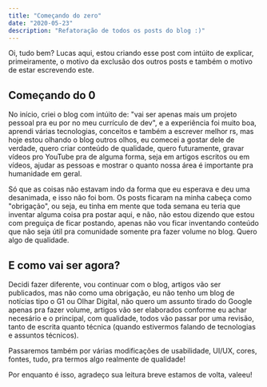 ```yaml
---
title: "Começando do zero"
date: "2020-05-23"
description: "Refatoração de todos os posts do blog :)"
---
```


Oi, tudo bem? Lucas aqui, estou criando esse post com intúito de explicar, primeiramente, o motivo da exclusão
dos outros posts e também o motivo de estar escrevendo este.

## Começando do 0

No início, criei o blog com intúito de: "vai ser apenas mais um projeto pessoal pra eu por no meu currículo de dev", e a experiência foi muito boa,
aprendi várias tecnologias, conceitos e também a escrever melhor rs, mas hoje estou olhando o blog outros olhos, eu comecei a gostar dele de verdade, quero criar conteúdo de qualidade, quero futuramente, gravar vídeos pro YouTube pra de alguma forma, seja em artigos escritos ou em vídeos, ajudar as pessoas e mostrar o quanto nossa área é importante pra humanidade em geral.

Só que as coisas não estavam indo da forma que eu esperava e deu uma desanimada, e isso não foi bom. Os posts ficaram na minha cabeça como "obrigação", ou seja, eu tinha em mente que toda semana eu teria que inventar alguma coisa pra postar aqui, e não, não estou dizendo que estou com preguiça de ficar postando, apenas não vou ficar inventando conteúdo que não seja útil pra comunidade somente pra fazer volume no blog. Quero algo de qualidade.

## E como vai ser agora?

Decidi fazer diferente, vou continuar com o blog, artigos vão ser publicados, mas não como uma obrigação, eu não tenho um blog de notícias tipo o G1 ou Olhar Digital, não quero um assunto tirado do Google apenas pra fazer volume, artigos vão ser elaborados conforme eu achar necesário e o principal, com qualidade, todos vão passar por uma revisão, tanto de escrita quanto técnica (quando estivermos falando de tecnologias e assuntos técnicos).

Passaremos também por várias modificações de usabilidade, UI/UX, cores, fontes, tudo, pra termos algo realmente de qualidade!

Por enquanto é isso, agradeço sua leitura breve estamos de volta, valeeu!
